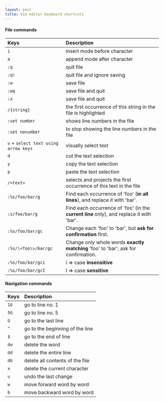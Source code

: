 ```yaml
---
layout: post
title: Vim editor keyboard shortcuts
---
```


#### File commands

|Keys| Description|
|:---|:---|
|`i` | insert mode before character  
|`a` | append mode after character  
|`:q` | quit file  
|`:q!` | quit file and ignore saving  
|`:w`| save file
|`:wq` | save file and quit
|`:x` | save file and quit
|`/{string}`| the first occurrence of this string in the file is highlighted
|`:set number`| shows line numbers in the file
|`:set nonumber`| to stop showing the line numbers in the file
|`v` + `select text using arrow keys`| visually select text
|`d`| cut the text selection
|`y`| copy the text selection
|`p`| paste the text selection
|`/<text>`| selects and projects the first occurrence of this text in the file
|`:%s/foo/bar/g`| Find each occurrence of 'foo' (**in all lines**), and replace it with 'bar'.
|`:s/foo/bar/g`| Find each occurrence of 'foo' (in the **current line** only), and replace it with 'bar'.
|`:%s/foo/bar/gc`| Change each 'foo' to 'bar', but **ask for confirmation** first.
|`:%s/\<foo\>/bar/gc`| Change only whole words **exactly matching** 'foo' to 'bar'; ask for confirmation.
|`:%s/foo/bar/gci`| i => case **insensitive**
|`:%s/foo/bar/gcI`| I => case **sensitive**


#### Navigation commands

|Keys| Description|
|:---|:---|
|`1G`| go to line no. 1
|`5G`| go to line no. 5
|`G`| go to the last line
|`^`| go to the beginning of the line
|`$`| go to the end of line
|`dw`| delete the word
|`dd`| delete the entire line
|`dG`| delete all contents of the file
|`x`| delete the current character
|`u`| undo the last change
|`w`| move forward word by word
|`b`| move backward word by word

